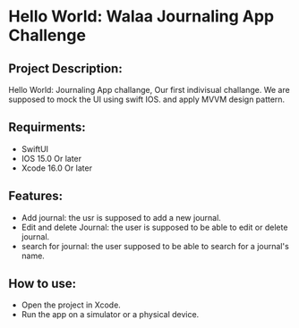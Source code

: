 # Hello World: Walaa Journaling App Challenge 

## Project Description:
Hello World: Journaling App challange, Our first indivisual challange. We are supposed to mock the UI using swift IOS. and apply MVVM design pattern.

## Requirments: 
- SwiftUI
- IOS 15.0 Or later
- Xcode 16.0 Or later

## Features: 
- Add journal: the usr is supposed to add a new journal.
- Edit and delete Journal: the user is supposed to be able to edit or delete journal.
- search for journal: the user supposed to be able to search for a journal's name.

## How to use: 
- Open the project in Xcode.
- Run the app on a simulator or a physical device.

